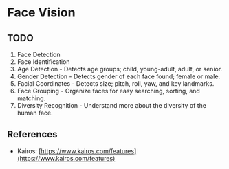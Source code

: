 # Face Vision

## TODO
1. Face Detection
2. Face Identification
3. Age Detection - Detects age groups; child, young-adult, adult, or senior.
4. Gender Detection - Detects gender of each face found; female or male.
5. Facial Coordinates - Detects size; pitch, roll, yaw, and key landmarks.
6. Face Grouping - Organize faces for easy searching, sorting, and matching.
7. Diversity Recognition - Understand more about the diversity of the human face.


## References
* Kairos: [https://www.kairos.com/features](https://www.kairos.com/features)
